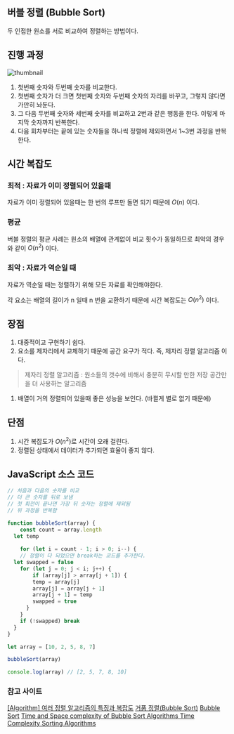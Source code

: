 ## 버블 정렬 (Bubble Sort)

두 인접한 원소를 서로 비교하여 정렬하는 방법이다.

## 진행 과정

![thumbnail](/posts/photo/8/bubble_sort.png)

1. 첫번째 숫자와 두번째 숫자를 비교한다.
2. 첫번째 숫자가 더 크면 첫번째 숫자와 두번째 숫자의 자리를 바꾸고, 그렇지 않다면 가만히 놔둔다.
3. 그 다음 두번째 숫자와 세번째 숫자를 비교하고 2번과 같은 행동을 한다. 이렇게 마지막 숫자까지 반복한다.
4. 다음 회차부터는 끝에 있는 숫자들을 하나씩 정렬에 제외하면서 1~3번 과정을 반복한다.

## 시간 복잡도

### 최적 : 자료가 이미 정렬되어 있을때

자료가 이미 정렬되어 있을때는 한 번의 루프만 돌면 되기 때문에 $O(n)$ 이다.

### 평균

버블 정렬의 평균 사례는 원소의 배열에 관계없이 비교 횟수가 동일하므로 최악의 경우와 같이 $O(n^2)$ 이다.

### 최악 : 자료가 역순일 때

자료가 역순일 때는 정렬하기 위해 모든 자료를 확인해야한다.

각 요소는 배열의 길이가 n 일때 n 번을 교환하기 때문에 시간 복잡도는 $O(n^2)$ 이다.

## 장점

1. 대중적이고 구현하기 쉽다.
2. 요소를 제자리에서 교체하기 때문에 공간 요구가 적다. 즉, 제자리 정렬 알고리즘 이다.

> 제자리 정렬 알고리즘 : 원소들의 갯수에 비해서 충분히 무시할 만한 저장 공간만을 더 사용하는 알고리즘
>
1. 배열이 거의 정렬되어 있을때 좋은 성능을 보인다. (바뀔게 별로 없기 때문에)

## 단점

1. 시간 복잡도가 $O(n^2)$로 시간이 오래 걸린다.
2. 정렬된 상태에서 데이터가 추가되면 효율이 좋지 않다.

## JavaScript 소스 코드

```jsx
// 처음과 다음의 숫자를 비교
// 더 큰 숫자를 뒤로 보냄
// 첫 회전이 끝나면 가장 뒤 숫자는 정렬에 제외됨
// 위 과정을 반복함

function bubbleSort(array) {
	const count = array.length
  let temp
	
	for (let i = count - 1; i > 0; i--) {
	// 정렬이 다 되었으면 break하는 코드를 추가한다.
  let swapped = false
  	for (let j = 0; j < i; j++) {
    	if (array[j] > array[j + 1]) {
      	temp = array[j]
        array[j] = array[j + 1]
        array[j + 1] = temp
        swapped = true
      }
    }
    if (!swapped) break
  }
}

let array = [10, 2, 5, 8, 7]

bubbleSort(array)

console.log(array) // [2, 5, 7, 8, 10]
```

### 참고 사이트

[[Algorithm] 여러 정렬 알고리즘의 특징과 복잡도](https://jbhs7014.tistory.com/180)
[거품 정렬(Bubble Sort)](https://gyoogle.dev/blog/algorithm/Bubble%20Sort.html)
[Bubble Sort](https://big-o.io/algorithms/comparison/bubble-sort/)
[Time and Space complexity of Bubble Sort Algorithms Time Complexity Sorting Algorithms](https://iq.opengenus.org/time-space-complexity-bubble-sort/)
